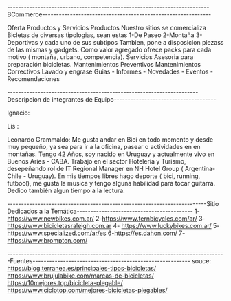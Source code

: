 -------------------------------------------------------------------------BCommerce-------------------------------------------------------------


Oferta Productos y Servicios
Productos
Nuestro sitios se comercializa Bicletas de diversas tipologias, sean estas 
1-De Paseo
2-Montaña
3-Deportivas
y cada uno de sus subtipos
Tambien, pone a disposicion piezass de las mismas y gadgets. 
Como valor agregado ofrece packs para cada motivo ( montaña, urbano, competencia).
Servicios
 Asesoria para preparación bicicletas.
 Mantenimientos Preventivos
 Mantenimientos Correctivos
 Lavado y engrase
Guias - Informes - Novedades - Eventos - Recomendaciones

---------------------------------------------------------------------Descripcion de integrantes de Equipo-------------------------------------
 
 
 Ignacio:
 
 
 Lis : 
 
 
 
 
 Leonardo Grammaldo: Me gusta andar en Bici en todo momento y desde muy pequeño, ya sea para ir a la oficina, pasear o actividades en en montañas. 
                      Tengo 42 Años, soy nacido en Uruguay  y actualmente vivo en Buenos Aries - CABA. 
                      Trabajo en el sector Hoteleria y Turismo, desepeñando rol de IT Regional Manager en NH Hotel Group ( Argentina- Chile - Uruguay). 
                      En mis tiempos libres hago deporte ( bici, running, futbool), me gusta la musica y tengo alguna habilidad para tocar guitarra.
                      Dedico también algun tiempo a la lectura. 
                      
                      
------------------------------------------------------------------------Sitio Dedicados a la Temática------------------------------------------
1-https://www.newbikes.com.ar/
2-https://www.ternbicycles.com/ar/
3-https://www.bicicletasraleigh.com.ar
4- https://www.luckybikes.com.ar/
5-https://www.specialized.com/ar/es
6-https://es.dahon.com/
7-https://www.brompton.com/ 



-------------------------------------------------------------------------------Fuentes---------------------------------------------------------
souce:
https://blog.terranea.es/principales-tipos-bicicletas/
https://www.brujulabike.com/marcas-de-bicicletas/
https://10mejores.top/bicicleta-plegable/
https://www.ciclotop.com/mejores-bicicletas-plegables/

